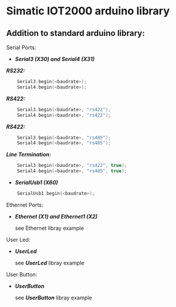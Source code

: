 # Simatic IOT2000 arduino library

## Addition to standard arduino library:

Serial Ports:

* ***Serial3 (X30) and Serial4 (X31)***

***RS232:***
``` c++	
	Serial3.begin(<baudrate>);
	Serial4.begin(<baudrate>);
```
***RS422:***
``` c++	
	Serial3.begin(<baudrate>, "rs422");
	Serial4.begin(<baudrate>, "rs422");
```
***RS422:***
``` c++	
	Serial3.begin(<baudrate>, "rs485");
	Serial4.begin(<baudrate>, "rs485");
```

***Line Termination:***
``` c++	
	Serial3.begin(<baudrate>, "rs422", true);
	Serial4.begin(<baudrate>, "rs485", true);
```

* ***SerialUsb1 (X60)***
``` c++	
	SerialUsb1.begin(<baudrate>);
```

Ethernet Ports:

* ***Ethernet (X1) and Ethernet1 (X2)***

	see Ethernet libray example

User Led:

* ***UserLed***

	see ***UserLed*** libray example

User Button:

* ***UserButton***

	see ***UserButton*** libray example

